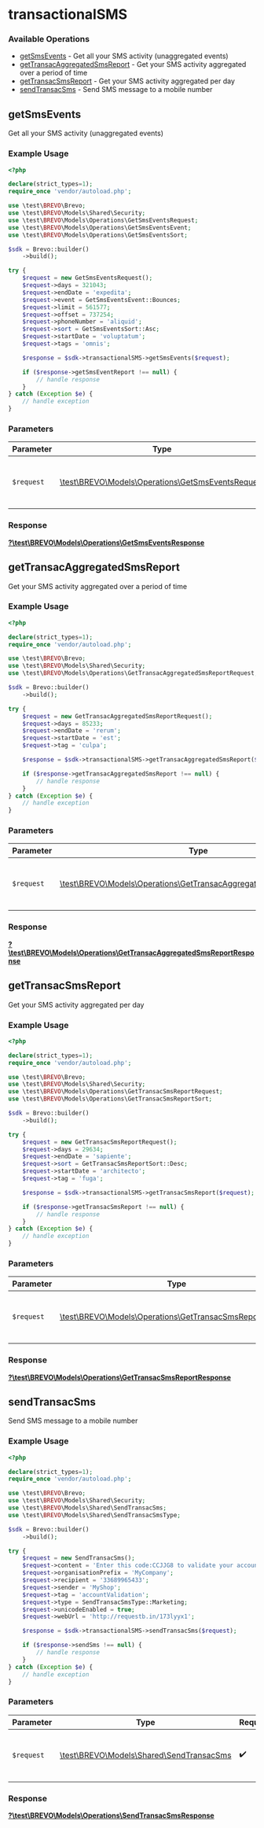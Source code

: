 # transactionalSMS

### Available Operations

* [getSmsEvents](#getsmsevents) - Get all your SMS activity (unaggregated events)
* [getTransacAggregatedSmsReport](#gettransacaggregatedsmsreport) - Get your SMS activity aggregated over a period of time
* [getTransacSmsReport](#gettransacsmsreport) - Get your SMS activity aggregated per day
* [sendTransacSms](#sendtransacsms) - Send SMS message to a mobile number

## getSmsEvents

Get all your SMS activity (unaggregated events)

### Example Usage

```php
<?php

declare(strict_types=1);
require_once 'vendor/autoload.php';

use \test\BREVO\Brevo;
use \test\BREVO\Models\Shared\Security;
use \test\BREVO\Models\Operations\GetSmsEventsRequest;
use \test\BREVO\Models\Operations\GetSmsEventsEvent;
use \test\BREVO\Models\Operations\GetSmsEventsSort;

$sdk = Brevo::builder()
    ->build();

try {
    $request = new GetSmsEventsRequest();
    $request->days = 321043;
    $request->endDate = 'expedita';
    $request->event = GetSmsEventsEvent::Bounces;
    $request->limit = 561577;
    $request->offset = 737254;
    $request->phoneNumber = 'aliquid';
    $request->sort = GetSmsEventsSort::Asc;
    $request->startDate = 'voluptatum';
    $request->tags = 'omnis';

    $response = $sdk->transactionalSMS->getSmsEvents($request);

    if ($response->getSmsEventReport !== null) {
        // handle response
    }
} catch (Exception $e) {
    // handle exception
}
```

### Parameters

| Parameter                                                                                           | Type                                                                                                | Required                                                                                            | Description                                                                                         |
| --------------------------------------------------------------------------------------------------- | --------------------------------------------------------------------------------------------------- | --------------------------------------------------------------------------------------------------- | --------------------------------------------------------------------------------------------------- |
| `$request`                                                                                          | [\test\BREVO\Models\Operations\GetSmsEventsRequest](../../models/operations/GetSmsEventsRequest.md) | :heavy_check_mark:                                                                                  | The request object to use for the request.                                                          |


### Response

**[?\test\BREVO\Models\Operations\GetSmsEventsResponse](../../models/operations/GetSmsEventsResponse.md)**


## getTransacAggregatedSmsReport

Get your SMS activity aggregated over a period of time

### Example Usage

```php
<?php

declare(strict_types=1);
require_once 'vendor/autoload.php';

use \test\BREVO\Brevo;
use \test\BREVO\Models\Shared\Security;
use \test\BREVO\Models\Operations\GetTransacAggregatedSmsReportRequest;

$sdk = Brevo::builder()
    ->build();

try {
    $request = new GetTransacAggregatedSmsReportRequest();
    $request->days = 85233;
    $request->endDate = 'rerum';
    $request->startDate = 'est';
    $request->tag = 'culpa';

    $response = $sdk->transactionalSMS->getTransacAggregatedSmsReport($request);

    if ($response->getTransacAggregatedSmsReport !== null) {
        // handle response
    }
} catch (Exception $e) {
    // handle exception
}
```

### Parameters

| Parameter                                                                                                                             | Type                                                                                                                                  | Required                                                                                                                              | Description                                                                                                                           |
| ------------------------------------------------------------------------------------------------------------------------------------- | ------------------------------------------------------------------------------------------------------------------------------------- | ------------------------------------------------------------------------------------------------------------------------------------- | ------------------------------------------------------------------------------------------------------------------------------------- |
| `$request`                                                                                                                            | [\test\BREVO\Models\Operations\GetTransacAggregatedSmsReportRequest](../../models/operations/GetTransacAggregatedSmsReportRequest.md) | :heavy_check_mark:                                                                                                                    | The request object to use for the request.                                                                                            |


### Response

**[?\test\BREVO\Models\Operations\GetTransacAggregatedSmsReportResponse](../../models/operations/GetTransacAggregatedSmsReportResponse.md)**


## getTransacSmsReport

Get your SMS activity aggregated per day

### Example Usage

```php
<?php

declare(strict_types=1);
require_once 'vendor/autoload.php';

use \test\BREVO\Brevo;
use \test\BREVO\Models\Shared\Security;
use \test\BREVO\Models\Operations\GetTransacSmsReportRequest;
use \test\BREVO\Models\Operations\GetTransacSmsReportSort;

$sdk = Brevo::builder()
    ->build();

try {
    $request = new GetTransacSmsReportRequest();
    $request->days = 29634;
    $request->endDate = 'sapiente';
    $request->sort = GetTransacSmsReportSort::Desc;
    $request->startDate = 'architecto';
    $request->tag = 'fuga';

    $response = $sdk->transactionalSMS->getTransacSmsReport($request);

    if ($response->getTransacSmsReport !== null) {
        // handle response
    }
} catch (Exception $e) {
    // handle exception
}
```

### Parameters

| Parameter                                                                                                         | Type                                                                                                              | Required                                                                                                          | Description                                                                                                       |
| ----------------------------------------------------------------------------------------------------------------- | ----------------------------------------------------------------------------------------------------------------- | ----------------------------------------------------------------------------------------------------------------- | ----------------------------------------------------------------------------------------------------------------- |
| `$request`                                                                                                        | [\test\BREVO\Models\Operations\GetTransacSmsReportRequest](../../models/operations/GetTransacSmsReportRequest.md) | :heavy_check_mark:                                                                                                | The request object to use for the request.                                                                        |


### Response

**[?\test\BREVO\Models\Operations\GetTransacSmsReportResponse](../../models/operations/GetTransacSmsReportResponse.md)**


## sendTransacSms

Send SMS message to a mobile number

### Example Usage

```php
<?php

declare(strict_types=1);
require_once 'vendor/autoload.php';

use \test\BREVO\Brevo;
use \test\BREVO\Models\Shared\Security;
use \test\BREVO\Models\Shared\SendTransacSms;
use \test\BREVO\Models\Shared\SendTransacSmsType;

$sdk = Brevo::builder()
    ->build();

try {
    $request = new SendTransacSms();
    $request->content = 'Enter this code:CCJJG8 to validate your account';
    $request->organisationPrefix = 'MyCompany';
    $request->recipient = '33689965433';
    $request->sender = 'MyShop';
    $request->tag = 'accountValidation';
    $request->type = SendTransacSmsType::Marketing;
    $request->unicodeEnabled = true;
    $request->webUrl = 'http://requestb.in/173lyyx1';

    $response = $sdk->transactionalSMS->sendTransacSms($request);

    if ($response->sendSms !== null) {
        // handle response
    }
} catch (Exception $e) {
    // handle exception
}
```

### Parameters

| Parameter                                                                         | Type                                                                              | Required                                                                          | Description                                                                       |
| --------------------------------------------------------------------------------- | --------------------------------------------------------------------------------- | --------------------------------------------------------------------------------- | --------------------------------------------------------------------------------- |
| `$request`                                                                        | [\test\BREVO\Models\Shared\SendTransacSms](../../models/shared/SendTransacSms.md) | :heavy_check_mark:                                                                | The request object to use for the request.                                        |


### Response

**[?\test\BREVO\Models\Operations\SendTransacSmsResponse](../../models/operations/SendTransacSmsResponse.md)**

